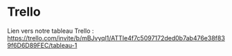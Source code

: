 # Trello
Lien vers notre tableau Trello : https://trello.com/invite/b/mBJvyql1/ATTIe4f7c5097172ded0b7ab476e38f839f6D6D89FEC/tableau-1
